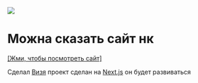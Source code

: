 ![](https://imgur.com/Qoj7dbO.png)

#

# Можна сказать сайт нк
 [[Жми, чтобы посмотреть сайт]](https://nekocorp.gq)

Сделал [Визя](https://t.me/wesleezz) проект сделан на [Next.js](https://nextjs.org) он будет развиваться
